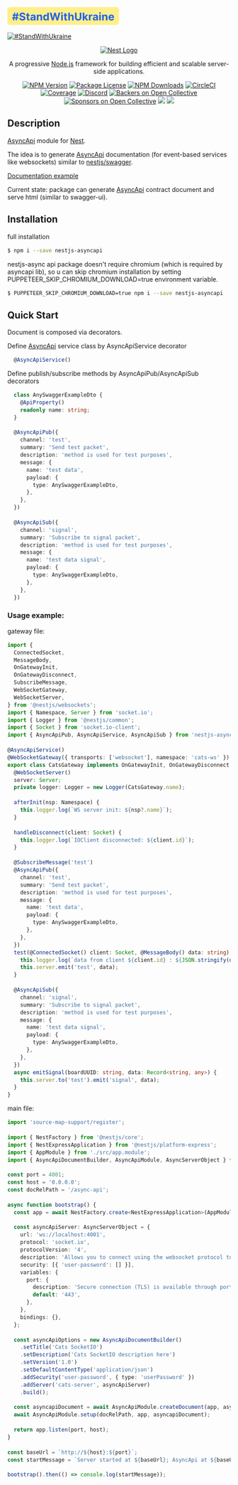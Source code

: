 [![StandWithUkraine](https://raw.githubusercontent.com/vshymanskyy/StandWithUkraine/main/badges/StandWithUkraine.svg)](https://github.com/vshymanskyy/StandWithUkraine/blob/main/docs/README.md)

<a href="https://github.com/vshymanskyy/StandWithUkraine/blob/main/docs/README.md" target="blank"><img src="https://github.com/flamewow/nestjs-asyncapi/blob/main/misc/ua.png" alt="#StandWithUkraine" /></a>

<p align="center">
  <a href="http://nestjs.com/" target="blank"><img src="https://nestjs.com/img/logo_text.svg" width="320" alt="Nest Logo" /></a>
</p>

  <p align="center">A progressive <a href="http://nodejs.org" target="blank">Node.js</a> framework for building efficient and scalable server-side applications.</p>
    <p align="center">
<a href="https://www.npmjs.com/~nestjscore"><img src="https://img.shields.io/npm/v/@nestjs/core.svg" alt="NPM Version" /></a>
<a href="https://www.npmjs.com/~nestjscore"><img src="https://img.shields.io/npm/l/@nestjs/core.svg" alt="Package License" /></a>
<a href="https://www.npmjs.com/~nestjscore"><img src="https://img.shields.io/npm/dm/@nestjs/core.svg" alt="NPM Downloads" /></a>
<a href="https://circleci.com/gh/nestjs/nest" target="_blank"><img src="https://img.shields.io/circleci/build/github/nestjs/nest/master" alt="CircleCI" /></a>
<a href="https://coveralls.io/github/nestjs/nest?branch=master"><img src="https://coveralls.io/repos/github/nestjs/nest/badge.svg?branch=master#5" alt="Coverage" /></a>
<a href="https://discord.gg/G7Qnnhy" target="_blank"><img src="https://img.shields.io/badge/discord-online-brightgreen.svg" alt="Discord"/></a>
<a href="https://opencollective.com/nest#backer"><img src="https://opencollective.com/nest/backers/badge.svg" alt="Backers on Open Collective" /></a>
<a href="https://opencollective.com/nest#sponsor"><img src="https://opencollective.com/nest/sponsors/badge.svg" alt="Sponsors on Open Collective" /></a>
  <a href="https://paypal.me/kamilmysliwiec"><img src="https://img.shields.io/badge/Donate-PayPal-dc3d53.svg"/></a>
  <a href="https://twitter.com/nestframework"><img src="https://img.shields.io/twitter/follow/nestframework.svg?style=social&label=Follow"></a>
</p>
  <!--[![Backers on Open Collective](https://opencollective.com/nest/backers/badge.svg)](https://opencollective.com/nest#backer)
  [![Sponsors on Open Collective](https://opencollective.com/nest/sponsors/badge.svg)](https://opencollective.com/nest#sponsor)-->

## Description

[AsyncApi](https://www.asyncapi.com/) module for [Nest](https://github.com/nestjs/nest).

The idea is to generate [AsyncApi](https://www.asyncapi.com/) documentation (for event-based services like websockets) similar to [nestjs/swagger](https://github.com/nestjs/swagger).

[Documentation example](https://playground.asyncapi.io/?load=https://raw.githubusercontent.com/asyncapi/asyncapi/v2.1.0/examples/simple.yml)

Current state: package can generate [AsyncApi](https://www.asyncapi.com/) contract document and serve html (similar to swagger-ui).

## Installation

full installation

```bash
$ npm i --save nestjs-asyncapi
```

nestjs-async api package doesn't require chromium (which is required by asyncapi lib), so u can skip chromium installation by setting PUPPETEER_SKIP_CHROMIUM_DOWNLOAD=true environment variable.
```bash
$ PUPPETEER_SKIP_CHROMIUM_DOWNLOAD=true npm i --save nestjs-asyncapi
```

## Quick Start

Document is composed via decorators.

Define [AsyncApi](https://www.asyncapi.com/) service class by AsyncApiService decorator <br/>
```typescript
  @AsyncApiService()
```

Define publish/subscribe methods by AsyncApiPub/AsyncApiSub decorators
```typescript
  class AnySwaggerExampleDto {
    @ApiProperty()
    readonly name: string;
  }

  @AsyncApiPub({
    channel: 'test',
    summary: 'Send test packet',
    description: 'method is used for test purposes',
    message: {
      name: 'test data',
      payload: {
        type: AnySwaggerExampleDto,
      },
    },
  })

  @AsyncApiSub({
    channel: 'signal',
    summary: 'Subscribe to signal packet',
    description: 'method is used for test purposes',
    message: {
      name: 'test data signal',
      payload: {
        type: AnySwaggerExampleDto,
      },
    },
  })
```

### Usage example:

gateway file:
```typescript
import {
  ConnectedSocket,
  MessageBody,
  OnGatewayInit,
  OnGatewayDisconnect,
  SubscribeMessage,
  WebSocketGateway,
  WebSocketServer,
} from '@nestjs/websockets';
import { Namespace, Server } from 'socket.io';
import { Logger } from '@nestjs/common';
import { Socket } from 'socket.io-client';
import { AsyncApiPub, AsyncApiService, AsyncApiSub } from 'nestjs-asyncapi';

@AsyncApiService()
@WebSocketGateway({ transports: ['websocket'], namespace: 'cats-ws' })
export class CatsGateway implements OnGatewayInit, OnGatewayDisconnect {
  @WebSocketServer()
  server: Server;
  private logger: Logger = new Logger(CatsGateway.name);

  afterInit(nsp: Namespace) {
    this.logger.log(`WS server init: ${nsp?.name}`);
  }

  handleDisconnect(client: Socket) {
    this.logger.log(`IOClient disconnected: ${client.id}`);
  }

  @SubscribeMessage('test')
  @AsyncApiPub({
    channel: 'test',
    summary: 'Send test packet',
    description: 'method is used for test purposes',
    message: {
      name: 'test data',
      payload: {
        type: AnySwaggerExampleDto,
      },
    },
  })
  test(@ConnectedSocket() client: Socket, @MessageBody() data: string) {
    this.logger.log(`data from client ${client.id} : ${JSON.stringify(data)}`);
    this.server.emit('test', data);
  }

  @AsyncApiSub({
    channel: 'signal',
    summary: 'Subscribe to signal packet',
    description: 'method is used for test purposes',
    message: {
      name: 'test data signal',
      payload: {
        type: AnySwaggerExampleDto,
      },
    },
  })
  async emitSignal(boardUUID: string, data: Record<string, any>) {
    this.server.to('test').emit('signal', data);
  }
}

```

main file:
```typescript
import 'source-map-support/register';

import { NestFactory } from '@nestjs/core';
import { NestExpressApplication } from '@nestjs/platform-express';
import { AppModule } from './src/app.module';
import { AsyncApiDocumentBuilder, AsyncApiModule, AsyncServerObject } from 'nestjs-asyncapi';

const port = 4001;
const host = '0.0.0.0';
const docRelPath = '/async-api';

async function bootstrap() {
  const app = await NestFactory.create<NestExpressApplication>(AppModule);

  const asyncApiServer: AsyncServerObject = {
    url: 'ws://localhost:4001',
    protocol: 'socket.io',
    protocolVersion: '4',
    description: 'Allows you to connect using the websocket protocol to our Socket.io server.',
    security: [{ 'user-password': [] }],
    variables: {
      port: {
        description: 'Secure connection (TLS) is available through port 443.',
        default: '443',
      },
    },
    bindings: {},
  };

  const asyncApiOptions = new AsyncApiDocumentBuilder()
    .setTitle('Cats SocketIO')
    .setDescription('Cats SocketIO description here')
    .setVersion('1.0')
    .setDefaultContentType('application/json')
    .addSecurity('user-password', { type: 'userPassword' })
    .addServer('cats-server', asyncApiServer)
    .build();

  const asyncapiDocument = await AsyncApiModule.createDocument(app, asyncApiOptions);
  await AsyncApiModule.setup(docRelPath, app, asyncapiDocument);

  return app.listen(port, host);
}

const baseUrl = `http://${host}:${port}`;
const startMessage = `Server started at ${baseUrl}; AsyncApi at ${baseUrl + docRelPath};`;

bootstrap().then(() => console.log(startMessage));
```
